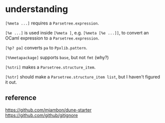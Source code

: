 # understanding

`[%meta ...]` requires a `Parsetree.expression`.

`[%e ...]` is used inside `[%meta ]`, e.g. `[%meta [%e ...]]`, to convert an OCaml expression to a `Parsetree.expression`.

`[%p? pa]` converts `pa` to `Ppxlib.pattern`.

`[%%metapackage]` supports `base`, but not `fmt` (why?)

`[%stri]` makes a `Parsetree.structure_item`.

`[%str]` should make a `Parsetree.structure_item list`, but I haven't figured it out.

## reference
https://github.com/mjambon/dune-starter
https://github.com/github/gitignore